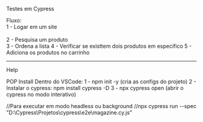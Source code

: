 Testes em Cypress

Fluxo:
<br>1 - Logar em um site <br>
<br>2 - Pesquisa um produto<br>
3 - Ordena a lista
4 - Verificar se existtem dois produtos em específico
5 - Adiciona os produtos no carrinho



____

Help

POP Install
Dentro do VSCode:
1 - npm init -y (cria as configs do projeto)
2 - Instalar o cypress:
npm install cypress -D
3 - npx cypress open (abrir o cypress no modo interativo)

//Para executar em modo headless ou background
//npx cypress run --spec "D:\Cypress\Projetos\cypress\e2e\magazine.cy.js"
